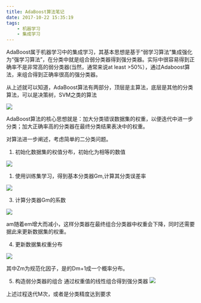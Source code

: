 ```yaml
---
title: AdaBoost算法笔记
date: 2017-10-22 15:35:19
tags:
	- 机器学习
	- 集成学习
---
```

AdaBoost属于机器学习中的集成学习，其基本思想是基于“弱学习算法”集成强化为“强学习算法”，在分类中就是组合弱分类器得到强分类器。实际中很容易得到正确率不是非常高的弱分类器(当然，通常来说at least >50%），通过Adaboost算法，来组合得到正确率很高的强分类器。
<!-- more -->
从上述就可以知道，AdaBoost算法有两部分，顶层是主算法，底层是其他的分类算法，可以是决策树，SVM之类的算法

![](https://i.imgur.com/YrWP4SU.jpg)

AdaBoost算法的核心思想就是：加大分类错误数据集的权重，以便迭代中进一步分类；加大正确率高的分类器在最终分类结果表决中的权重。

对算法进一步阐述，考虑简单的二分类问题。

1. 初始化数据集的权值分布，初始化为相等的数值

![](https://i.imgur.com/ryYjqNg.png)

1. 使用训练集学习，得到基本分类器Gm,计算其分类误差率

![](https://i.imgur.com/kelrKCR.png)

3. 计算分类器Gm的系数

![](https://i.imgur.com/4cl86ii.png)

am随着em增大而减小，这样分类器在最终组合分类器中权重会下降，同时还需要据此来更新数据集的权重。

4. 更新数据集权重分布

![](https://i.imgur.com/amKwnm4.png)

其中Zm为规范化因子，是的Dm+1成一个概率分布。

5. 构造弱分类器的组合
通过权重值的线性组合得到强分类器
![](https://i.imgur.com/0cjwKb5.png)

上述过程迭代M次，或者是分类精度达到要求


